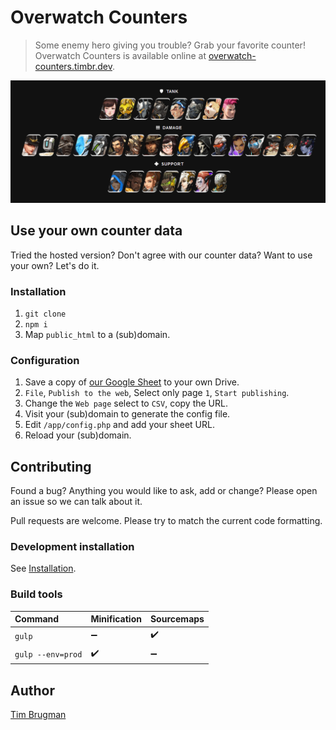 # Overwatch Counters

> Some enemy hero giving you trouble? Grab your favorite counter!\
> Overwatch Counters is available online at [overwatch-counters.timbr.dev](https://overwatch-counters.timbr.dev/).

![demo](/demo.gif)

## Use your own counter data

Tried the hosted version? Don't agree with our counter data? Want to use your own? Let's do it.

### Installation

1. `git clone`
1. `npm i`
1. Map `public_html` to a (sub)domain.

### Configuration

1. Save a copy of [our Google Sheet](https://docs.google.com/spreadsheets/d/1Frw4LPBxlS2CjxHYfuP71tMnRMHabUmD9cAq9nKpXqk/edit?usp=sharing) to your own Drive.
1. `File`, `Publish to the web`, Select only page `1`, `Start publishing`.
1. Change the `Web page` select to `CSV`, copy the URL.
1. Visit your (sub)domain to generate the config file.
1. Edit `/app/config.php` and add your sheet URL.
1. Reload your (sub)domain.

## Contributing

Found a bug? Anything you would like to ask, add or change? Please open an issue so we can talk about it.

Pull requests are welcome. Please try to match the current code formatting.

### Development installation

See [Installation](#Installation).

### Build tools

Command | Minification | Sourcemaps
:--- |:--- |:---
`gulp` | :heavy_minus_sign: | :heavy_check_mark:
`gulp --env=prod` | :heavy_check_mark: | :heavy_minus_sign:

## Author

[Tim Brugman](https://timbr.dev/)
